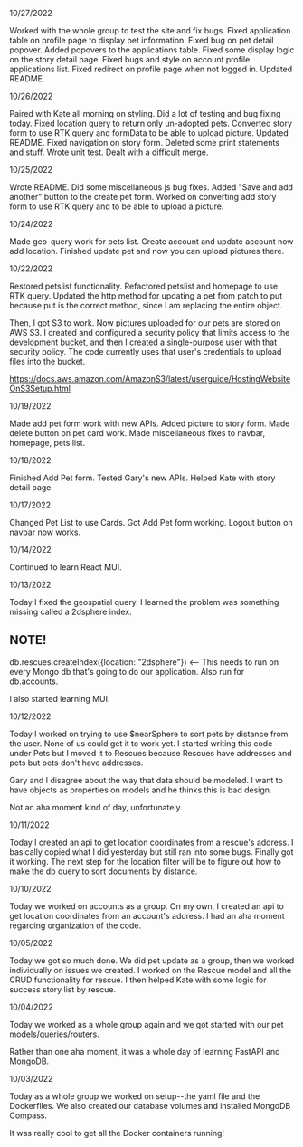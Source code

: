 10/27/2022

Worked with the whole group to test the site and fix bugs. Fixed application table on profile page to display pet information. Fixed bug on pet detail popover. Added popovers to the applications table. Fixed some display logic on the story detail page. Fixed bugs and style on account profile applications list. Fixed redirect on profile page when not logged in. Updated README.


10/26/2022

Paired with Kate all morning on styling. Did a lot of testing and bug fixing today. Fixed location query to return only un-adopted pets. Converted story form to use RTK query and formData to be able to upload picture. Updated README. Fixed navigation on story form. Deleted some print statements and stuff. Wrote unit test. Dealt with a difficult merge.


10/25/2022

Wrote README. Did some miscellaneous js bug fixes. Added "Save and add another" button to the create pet form. Worked on converting add story form to use RTK query and to be able to upload a picture.


10/24/2022

Made geo-query work for pets list. Create account and update account now add
location. Finished update pet and now you can upload pictures there.


10/22/2022

Restored petslist functionality. Refactored petslist and homepage to use RTK query.
Updated the http method for updating a pet from patch to put because put is the
correct method, since I am replacing the entire object.

Then, I got S3 to work. Now pictures uploaded for our pets are stored on AWS S3.
I created and configured a security policy that limits access to the development
bucket, and then I created a single-purpose user with that security policy. The
code currently uses that user's credentials to upload files into the bucket.

https://docs.aws.amazon.com/AmazonS3/latest/userguide/HostingWebsiteOnS3Setup.html


10/19/2022

Made add pet form work with new APIs. Added picture to story form. Made delete
button on pet card work. Made miscellaneous fixes to navbar, homepage, pets list.


10/18/2022

Finished Add Pet form. Tested Gary's new APIs. Helped Kate with story detail page.


10/17/2022

Changed Pet List to use Cards. Got Add Pet form working. Logout button on navbar
now works.


10/14/2022

Continued to learn React MUI.


10/13/2022

Today I fixed the geospatial query. I learned the problem was something missing
called a 2dsphere index.
## NOTE!
db.rescues.createIndex({location: "2dsphere"}) <-- This needs to run on every
Mongo db that's going to do our application. Also run for db.accounts.

I also started learning MUI.


10/12/2022

Today I worked on trying to use $nearSphere to sort pets by distance from the
user. None of us could get it to work yet. I started writing this code under Pets
but I moved it to Rescues because Rescues have addresses and pets but pets don't
have addresses.

Gary and I disagree about the way that data should be modeled. I want to have
objects as properties on models and he thinks this is bad design.

Not an aha moment kind of day, unfortunately.


10/11/2022

Today I created an api to get location coordinates from a rescue's address. I
basically copied what I did yesterday but still ran into some bugs. Finally got
it working. The next step for the location filter will be to figure out how to
make the db query to sort documents by distance.


10/10/2022

Today we worked on accounts as a group. On my own, I created an api to get
location coordinates from an account's address. I had an aha moment regarding
organization of the code.

10/05/2022

Today we got so much done. We did pet update as a group, then we worked
individually on issues we created. I worked on the Rescue model and all
the CRUD functionality for rescue. I then helped Kate with some logic for
success story list by rescue.


10/04/2022

Today we worked as a whole group again and we got started with our pet models/queries/routers.

Rather than one aha moment, it was a whole day of learning FastAPI and MongoDB.


10/03/2022

Today as a whole group we worked on setup--the yaml file and the Dockerfiles. We
also created our database volumes and installed MongoDB Compass.

It was really cool to get all the Docker containers running!
